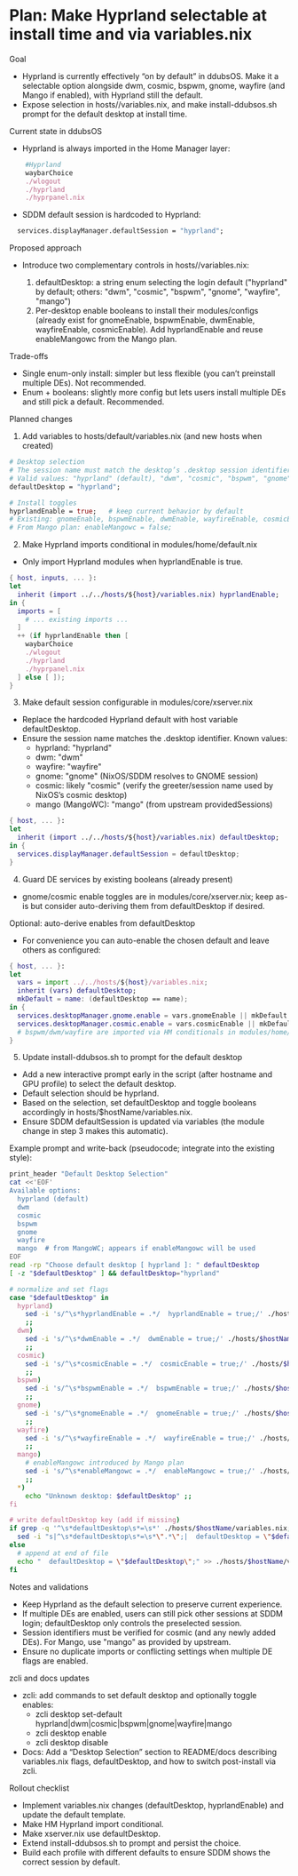 # Plan: Make Hyprland selectable at install time and via variables.nix

Goal
- Hyprland is currently effectively “on by default” in ddubsOS. Make it a selectable option alongside dwm, cosmic, bspwm, gnome, wayfire (and Mango if enabled), with Hyprland still the default.
- Expose selection in hosts/<host>/variables.nix, and make install-ddubsos.sh prompt for the default desktop at install time.

Current state in ddubsOS
- Hyprland is always imported in the Home Manager layer:

```nix path=/home/dwilliams/ddubsos/modules/home/default.nix start=30
    #Hyprland
    waybarChoice
    ./wlogout
    ./hyprland
    ./hyprpanel.nix
```

- SDDM default session is hardcoded to Hyprland:

```nix path=/home/dwilliams/ddubsos/modules/core/xserver.nix start=11
  services.displayManager.defaultSession = "hyprland";
```

Proposed approach
- Introduce two complementary controls in hosts/<host>/variables.nix:
  1) defaultDesktop: a string enum selecting the login default ("hyprland" by default; others: "dwm", "cosmic", "bspwm", "gnome", "wayfire", "mango")
  2) Per-desktop enable booleans to install their modules/configs (already exist for gnomeEnable, bspwmEnable, dwmEnable, wayfireEnable, cosmicEnable). Add hyprlandEnable and reuse enableMangowc from the Mango plan.

Trade-offs
- Single enum-only install: simpler but less flexible (you can’t preinstall multiple DEs). Not recommended.
- Enum + booleans: slightly more config but lets users install multiple DEs and still pick a default. Recommended.

Planned changes
1) Add variables to hosts/default/variables.nix (and new hosts when created)

```nix path=null start=null
# Desktop selection
# The session name must match the desktop’s .desktop session identifier used by SDDM.
# Valid values: "hyprland" (default), "dwm", "cosmic", "bspwm", "gnome", "wayfire", "mango"
defaultDesktop = "hyprland";

# Install toggles
hyprlandEnable = true;   # keep current behavior by default
# Existing: gnomeEnable, bspwmEnable, dwmEnable, wayfireEnable, cosmicEnable
# From Mango plan: enableMangowc = false;
```

2) Make Hyprland imports conditional in modules/home/default.nix
- Only import Hyprland modules when hyprlandEnable is true.

```nix path=null start=null
{ host, inputs, ... }:
let
  inherit (import ../../hosts/${host}/variables.nix) hyprlandEnable;
in {
  imports = [
    # ... existing imports ...
  ]
  ++ (if hyprlandEnable then [
    waybarChoice
    ./wlogout
    ./hyprland
    ./hyprpanel.nix
  ] else [ ]);
}
```

3) Make default session configurable in modules/core/xserver.nix
- Replace the hardcoded Hyprland default with host variable defaultDesktop.
- Ensure the session name matches the .desktop identifier. Known values:
  - hyprland: "hyprland"
  - dwm: "dwm"
  - wayfire: "wayfire"
  - gnome: "gnome" (NixOS/SDDM resolves to GNOME session)
  - cosmic: likely "cosmic" (verify the greeter/session name used by NixOS’s cosmic desktop)
  - mango (MangoWC): "mango" (from upstream providedSessions)

```nix path=null start=null
{ host, ... }:
let
  inherit (import ../../hosts/${host}/variables.nix) defaultDesktop;
in {
  services.displayManager.defaultSession = defaultDesktop;
}
```

4) Guard DE services by existing booleans (already present)
- gnome/cosmic enable toggles are in modules/core/xserver.nix; keep as-is but consider auto-deriving them from defaultDesktop if desired.

Optional: auto-derive enables from defaultDesktop
- For convenience you can auto-enable the chosen default and leave others as configured:

```nix path=null start=null
{ host, ... }:
let
  vars = import ../../hosts/${host}/variables.nix;
  inherit (vars) defaultDesktop;
  mkDefault = name: (defaultDesktop == name);
in {
  services.desktopManager.gnome.enable = vars.gnomeEnable || mkDefault "gnome";
  services.desktopManager.cosmic.enable = vars.cosmicEnable || mkDefault "cosmic";
  # bspwm/dwm/wayfire are imported via HM conditionals in modules/home/default.nix
}
```

5) Update install-ddubsos.sh to prompt for the default desktop
- Add a new interactive prompt early in the script (after hostname and GPU profile) to select the default desktop.
- Default selection should be hyprland.
- Based on the selection, set defaultDesktop and toggle booleans accordingly in hosts/$hostName/variables.nix.
- Ensure SDDM defaultSession is updated via variables (the module change in step 3 makes this automatic).

Example prompt and write-back (pseudocode; integrate into the existing style):

```bash path=null start=null
print_header "Default Desktop Selection"
cat <<'EOF'
Available options:
  hyprland (default)
  dwm
  cosmic
  bspwm
  gnome
  wayfire
  mango  # from MangoWC; appears if enableMangowc will be used
EOF
read -rp "Choose default desktop [ hyprland ]: " defaultDesktop
[ -z "$defaultDesktop" ] && defaultDesktop="hyprland"

# normalize and set flags
case "$defaultDesktop" in
  hyprland)
    sed -i 's/^\s*hyprlandEnable = .*/  hyprlandEnable = true;/' ./hosts/$hostName/variables.nix
    ;;
  dwm)
    sed -i 's/^\s*dwmEnable = .*/  dwmEnable = true;/' ./hosts/$hostName/variables.nix
    ;;
  cosmic)
    sed -i 's/^\s*cosmicEnable = .*/  cosmicEnable = true;/' ./hosts/$hostName/variables.nix
    ;;
  bspwm)
    sed -i 's/^\s*bspwmEnable = .*/  bspwmEnable = true;/' ./hosts/$hostName/variables.nix
    ;;
  gnome)
    sed -i 's/^\s*gnomeEnable = .*/  gnomeEnable = true;/' ./hosts/$hostName/variables.nix
    ;;
  wayfire)
    sed -i 's/^\s*wayfireEnable = .*/  wayfireEnable = true;/' ./hosts/$hostName/variables.nix
    ;;
  mango)
    # enableMangowc introduced by Mango plan
    sed -i 's/^\s*enableMangowc = .*/  enableMangowc = true;/' ./hosts/$hostName/variables.nix
    ;;
  *)
    echo "Unknown desktop: $defaultDesktop" ;;
fi

# write defaultDesktop key (add if missing)
if grep -q '^\s*defaultDesktop\s*=\s*' ./hosts/$hostName/variables.nix; then
  sed -i "s|^\s*defaultDesktop\s*=\s*\".*\";|  defaultDesktop = \"$defaultDesktop\";|" ./hosts/$hostName/variables.nix
else
  # append at end of file
  echo "  defaultDesktop = \"$defaultDesktop\";" >> ./hosts/$hostName/variables.nix
fi
```

Notes and validations
- Keep Hyprland as the default selection to preserve current experience.
- If multiple DEs are enabled, users can still pick other sessions at SDDM login; defaultDesktop only controls the preselected session.
- Session identifiers must be verified for cosmic (and any newly added DEs). For Mango, use "mango" as provided by upstream.
- Ensure no duplicate imports or conflicting settings when multiple DE flags are enabled.

zcli and docs updates
- zcli: add commands to set default desktop and optionally toggle enables:
  - zcli desktop set-default hyprland|dwm|cosmic|bspwm|gnome|wayfire|mango
  - zcli desktop enable <name>
  - zcli desktop disable <name>
- Docs: Add a “Desktop Selection” section to README/docs describing variables.nix flags, defaultDesktop, and how to switch post-install via zcli.

Rollout checklist
- Implement variables.nix changes (defaultDesktop, hyprlandEnable) and update the default template.
- Make HM Hyprland import conditional.
- Make xserver.nix use defaultDesktop.
- Extend install-ddubsos.sh to prompt and persist the choice.
- Build each profile with different defaults to ensure SDDM shows the correct session by default.

